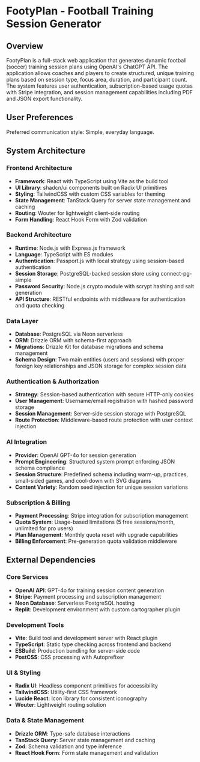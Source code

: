 # FootyPlan - Football Training Session Generator

## Overview

FootyPlan is a full-stack web application that generates dynamic football (soccer) training session plans using OpenAI's ChatGPT API. The application allows coaches and players to create structured, unique training plans based on session type, focus area, duration, and participant count. The system features user authentication, subscription-based usage quotas with Stripe integration, and session management capabilities including PDF and JSON export functionality.

## User Preferences

Preferred communication style: Simple, everyday language.

## System Architecture

### Frontend Architecture
- **Framework**: React with TypeScript using Vite as the build tool
- **UI Library**: shadcn/ui components built on Radix UI primitives
- **Styling**: TailwindCSS with custom CSS variables for theming
- **State Management**: TanStack Query for server state management and caching
- **Routing**: Wouter for lightweight client-side routing
- **Form Handling**: React Hook Form with Zod validation

### Backend Architecture
- **Runtime**: Node.js with Express.js framework
- **Language**: TypeScript with ES modules
- **Authentication**: Passport.js with local strategy using session-based authentication
- **Session Storage**: PostgreSQL-backed session store using connect-pg-simple
- **Password Security**: Node.js crypto module with scrypt hashing and salt generation
- **API Structure**: RESTful endpoints with middleware for authentication and quota checking

### Data Layer
- **Database**: PostgreSQL via Neon serverless
- **ORM**: Drizzle ORM with schema-first approach
- **Migrations**: Drizzle Kit for database migrations and schema management
- **Schema Design**: Two main entities (users and sessions) with proper foreign key relationships and JSON storage for complex session data

### Authentication & Authorization
- **Strategy**: Session-based authentication with secure HTTP-only cookies
- **User Management**: Username/email registration with hashed password storage
- **Session Management**: Server-side session storage with PostgreSQL
- **Route Protection**: Middleware-based route protection with user context injection

### AI Integration
- **Provider**: OpenAI GPT-4o for session generation
- **Prompt Engineering**: Structured system prompt enforcing JSON schema compliance
- **Session Structure**: Predefined schema including warm-up, practices, small-sided games, and cool-down with SVG diagrams
- **Content Variety**: Random seed injection for unique session variations

### Subscription & Billing
- **Payment Processing**: Stripe integration for subscription management
- **Quota System**: Usage-based limitations (5 free sessions/month, unlimited for pro users)
- **Plan Management**: Monthly quota reset with upgrade capabilities
- **Billing Enforcement**: Pre-generation quota validation middleware

## External Dependencies

### Core Services
- **OpenAI API**: GPT-4o for training session content generation
- **Stripe**: Payment processing and subscription management
- **Neon Database**: Serverless PostgreSQL hosting
- **Replit**: Development environment with custom cartographer plugin

### Development Tools
- **Vite**: Build tool and development server with React plugin
- **TypeScript**: Static type checking across frontend and backend
- **ESBuild**: Production bundling for server-side code
- **PostCSS**: CSS processing with Autoprefixer

### UI & Styling
- **Radix UI**: Headless component primitives for accessibility
- **TailwindCSS**: Utility-first CSS framework
- **Lucide React**: Icon library for consistent iconography
- **Wouter**: Lightweight routing solution

### Data & State Management
- **Drizzle ORM**: Type-safe database interactions
- **TanStack Query**: Server state management and caching
- **Zod**: Schema validation and type inference
- **React Hook Form**: Form state management and validation
